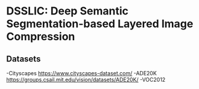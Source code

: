 # DSSLIC: Deep Semantic Segmentation-based Layered Image Compression


## Datasets
-Cityscapes https://www.cityscapes-dataset.com/
-ADE20K https://groups.csail.mit.edu/vision/datasets/ADE20K/
-VOC2012
